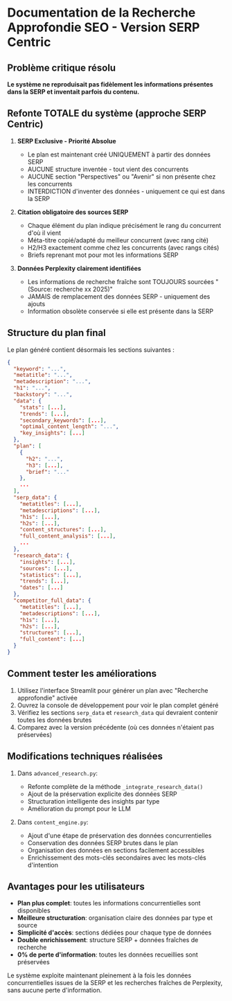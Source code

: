 # Documentation de la Recherche Approfondie SEO - Version SERP Centric

## Problème critique résolu

**Le système ne reproduisait pas fidèlement les informations présentes dans la SERP et inventait parfois du contenu.**

## Refonte TOTALE du système (approche SERP Centric)

1. **SERP Exclusive - Priorité Absolue**
   - Le plan est maintenant créé UNIQUEMENT à partir des données SERP
   - AUCUNE structure inventée - tout vient des concurrents
   - AUCUNE section "Perspectives" ou "Avenir" si non présente chez les concurrents
   - INTERDICTION d'inventer des données - uniquement ce qui est dans la SERP

2. **Citation obligatoire des sources SERP**
   - Chaque élément du plan indique précisément le rang du concurrent d'où il vient
   - Méta-titre copié/adapté du meilleur concurrent (avec rang cité)
   - H2/H3 exactement comme chez les concurrents (avec rangs cités)
   - Briefs reprenant mot pour mot les informations SERP

3. **Données Perplexity clairement identifiées**
   - Les informations de recherche fraîche sont TOUJOURS sourcées "(Source: recherche xx 2025)"
   - JAMAIS de remplacement des données SERP - uniquement des ajouts
   - Information obsolète conservée si elle est présente dans la SERP

## Structure du plan final

Le plan généré contient désormais les sections suivantes :

```json
{
  "keyword": "...",
  "metatitle": "...",
  "metadescription": "...",
  "h1": "...",
  "backstory": "...",
  "data": {
    "stats": [...],
    "trends": [...],
    "secondary_keywords": [...],
    "optimal_content_length": "...",
    "key_insights": [...]
  },
  "plan": [
    {
      "h2": "...",
      "h3": [...],
      "brief": "..."
    },
    ...
  ],
  "serp_data": {
    "metatitles": [...],
    "metadescriptions": [...],
    "h1s": [...],
    "h2s": [...],
    "content_structures": [...],
    "full_content_analysis": [...],
    ...
  },
  "research_data": {
    "insights": [...],
    "sources": [...],
    "statistics": [...],
    "trends": [...],
    "dates": [...]
  },
  "competitor_full_data": {
    "metatitles": [...],
    "metadescriptions": [...],
    "h1s": [...],
    "h2s": [...],
    "structures": [...],
    "full_content": [...]
  }
}
```

## Comment tester les améliorations

1. Utilisez l'interface Streamlit pour générer un plan avec "Recherche approfondie" activée
2. Ouvrez la console de développement pour voir le plan complet généré
3. Vérifiez les sections `serp_data` et `research_data` qui devraient contenir toutes les données brutes
4. Comparez avec la version précédente (où ces données n'étaient pas préservées)

## Modifications techniques réalisées

1. Dans `advanced_research.py`:
   - Refonte complète de la méthode `_integrate_research_data()` 
   - Ajout de la préservation explicite des données SERP
   - Structuration intelligente des insights par type
   - Amélioration du prompt pour le LLM

2. Dans `content_engine.py`:
   - Ajout d'une étape de préservation des données concurrentielles
   - Conservation des données SERP brutes dans le plan
   - Organisation des données en sections facilement accessibles
   - Enrichissement des mots-clés secondaires avec les mots-clés d'intention

## Avantages pour les utilisateurs

- **Plan plus complet**: toutes les informations concurrentielles sont disponibles
- **Meilleure structuration**: organisation claire des données par type et source
- **Simplicité d'accès**: sections dédiées pour chaque type de données
- **Double enrichissement**: structure SERP + données fraîches de recherche
- **0% de perte d'information**: toutes les données recueillies sont préservées

Le système exploite maintenant pleinement à la fois les données concurrentielles issues de la SERP et les recherches fraîches de Perplexity, sans aucune perte d'information.
